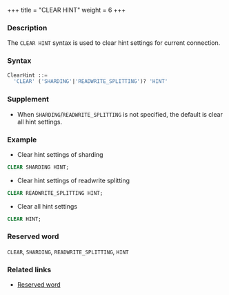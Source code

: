 +++
title = "CLEAR HINT"
weight = 6
+++

### Description

The `CLEAR HINT` syntax is used to clear hint settings for current connection.

### Syntax

```sql
ClearHint ::=
  'CLEAR' ('SHARDING'|'READWRITE_SPLITTING')? 'HINT' 
```

### Supplement

- When `SHARDING`/`READWRITE_SPLITTING` is not specified, the default is clear all hint settings.

### Example

- Clear hint settings of sharding

```sql
CLEAR SHARDING HINT;
```

- Clear hint settings of readwrite splitting

```sql
CLEAR READWRITE_SPLITTING HINT;
```

- Clear all hint settings

```sql
CLEAR HINT;
```

### Reserved word

`CLEAR`, `SHARDING`, `READWRITE_SPLITTING`, `HINT`

### Related links

- [Reserved word](/en/reference/distsql/syntax/reserved-word/)
